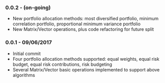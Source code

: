 ### 0.0.2 - (on-going)

- New portfolio allocation methods: most diversified portfolio, minimum correlation portfolio, proportional minimum variance portfolio
- New Matrix/Vector operations, plus code refactoring for future split

### 0.0.1 - 09/06/2017

- Initial commit
- Four portfolio allocation methods supported: equal weights, equal risk budget, equal risk contributions, risk budgeting
- Several Matrix/Vector basic operations implemented to support above algorithms
